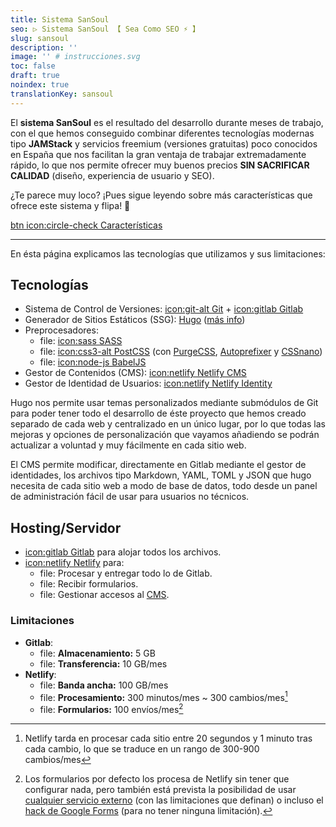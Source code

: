 ```yaml
---
title: Sistema SanSoul
seo: ▷ Sistema SanSoul 【 Sea Como SEO ⚡️ 】
slug: sansoul
description: ''
image: '' # instrucciones.svg
toc: false
draft: true
noindex: true
translationKey: sansoul
---
```


El **sistema SanSoul** es el resultado del desarrollo durante meses de trabajo, con el que hemos conseguido combinar diferentes tecnologías modernas tipo **JAMStack** y servicios freemium (versiones gratuitas) poco conocidos en España que nos facilitan la gran ventaja de trabajar extremadamente rápido, lo que nos permite ofrecer muy buenos precios **SIN SACRIFICAR CALIDAD** (diseño, experiencia de usuario y SEO).

¿Te parece muy loco? ¡Pues sigue leyendo sobre más características que ofrece este sistema y flipa! 🤩

[btn icon:circle-check Características](#caracteristicas)

---

En ésta página explicamos las tecnologías que utilizamos y sus limitaciones:


## Tecnologías

- Sistema de Control de Versiones: [icon:git-alt Git](https://git-scm.com/) + [icon:gitlab Gitlab](https://gitlab.com/)
- Generador de Sitios Estáticos (SSG): [Hugo](https://gohugo.io/) ([más info](https://es.wikipedia.org/wiki/Hugo_(software)))
- Preprocesadores:
  - file: [icon:sass SASS](https://sass-lang.com/)
  - file: [icon:css3-alt PostCSS](https://postcss.org/) (con [PurgeCSS](https://purgecss.com/), [Autoprefixer](https://autoprefixer.github.io/) y [CSSnano](https://cssnano.co/))
  - file: [icon:node-js BabelJS](https://babeljs.io/)
- Gestor de Contenidos (CMS): [icon:netlify Netlify CMS](https://www.netlifycms.org/)
- Gestor de Identidad de Usuarios: [icon:netlify Netlify Identity](https://docs.netlify.com/visitor-access/identity/)

Hugo nos permite usar temas personalizados mediante submódulos de Git para poder tener todo el desarrollo de éste proyecto que hemos creado separado de cada web y centralizado en un único lugar, por lo que todas las mejoras y opciones de personalización que vayamos añadiendo se podrán actualizar a voluntad y muy fácilmente en cada sitio web.

El CMS permite modificar, directamente en Gitlab mediante el gestor de identidades, los archivos tipo Markdown, YAML, TOML y JSON que hugo necesita de cada sitio web a modo de base de datos, todo desde un panel de administración fácil de usar para usuarios no técnicos.


## Hosting/Servidor

- [icon:gitlab Gitlab](https://gitlab.com/) para alojar todos los archivos.
- [icon:netlify Netlify](https://netlify.app/) para:
  - file: Procesar y entregar todo lo de Gitlab.
  - file: Recibir formularios.
  - file: Gestionar accesos al [CMS](/cms).


### Limitaciones

- __Gitlab__:
  - file: __Almacenamiento:__ 5 GB
  - file: __Transferencia:__ 10 GB/mes
- __Netlify__:
  - file: __Banda ancha:__ 100 GB/mes
  - file: __Procesamiento:__ 300 minutos/mes ~ 300 cambios/mes[^procesamiento-netlify]
  - file: __Formularios:__ 100 envíos/mes[^formularios-netlify]

[^procesamiento-netlify]: Netlify tarda en procesar cada sitio entre 20 segundos y 1 minuto tras cada cambio, lo que se traduce en un rango de 300-900 cambios/mes

[^formularios-netlify]: Los formularios por defecto los procesa de Netlify sin tener que configurar nada, pero también está prevista la posibilidad de usar [cualquier servicio externo](/resto/#otros) (con las limitaciones que definan) o incluso el [hack de Google Forms](/resto/#google-forms) (para no tener ninguna limitación).

